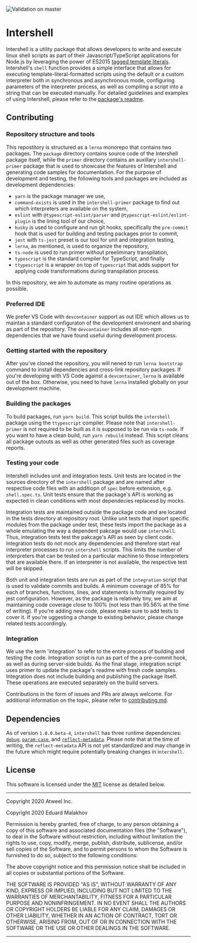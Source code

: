 ![Validation on master](https://github.com/atweel/intershell/workflows/Integrate%20master%20branch/badge.svg?branch=master&event=push)

# Intershell

Intershell is a utility package that allows developers to write and execute linux shell scripts as part of their Javascript/TypeScript applications for Node.js by leveraging the power of ES2015 [tagged template literals](https://developer.mozilla.org/en-US/docs/Web/JavaScript/Reference/Template_literals). Intershell's `shell` function provides a simple interface that allows for executing template-literal-formatted scripts using the default or a custom interpreter both in synchronous and asynchronous mode, configuring parameters of the interpreter process, as well as compiling a script into a string that can be executed manually. For detailed guidelines and examples of using Intershell, please refer to the [package's readme](package/readme.md).

## Contributing

### Repository structure and tools

This repostitory is structured as a `lerna` monorepo that contains two packages. The `package` directory contains source code of the Intershell package itself, while the `primer` directory contains an auxillary `intershell-primer` package that is used to showcase the features of Intershell and generating code samples for documentation. For the purpose of development and testing, the following tools and packages are included as development dependencies:
- `yarn` is the package manager we use,
- `command-exists` is used in the `intershell-primer` package to find out which interpreters are available on the system,
- `eslint` with `@typescript-eslint/parser` and `@typescript-eslint/eslint-plugin` is the lining tool of our choice,
- `husky` is used to configure and run git hooks, specifically the `pre-commit` hook that is used for building and testing packages prior to commit,
- `jest` with `ts-jest` preset is our tool for unit and integration testing,
- `lerna`, as mentioned, is used to organize the repository,
- `ts-node` is used to run primer without preeliminary transpilation,
- `typescript` is the standard compiler for TypeScript, and finally
- `ttypescript` is a wrapper on top of `typescript` that adds support for applying code transformations during transpilation process.

In this repository, we aim to automate as many routine operations as possible.

### Preferred IDE

We prefer VS Code with `devcontainer` support as out IDE which allows us to maintan a standard configuraton of the development environent and sharing as part of the repository. The `devcontainer` includes all non-npm dependencies that we have found useful during development process.

### Getting started with the repository

After you've cloned the repository, you will nened to run `lerna bootstrap` command to install dependencies and cross-link repository packages. 
If you're developing with VS Code against a `devcontainer`, `lerna` is available out of the box. Otherwise, you need to have `lerna` installed globally on your development machine.

### Building the packages

To build packages, run `yarn build`. This script builds the `intershell` package using the `ttypescript` compiler. Please note that `intershell-primer` is not required to be built as it is supposed to be run via `ts-node`. If you want to have a clean build, run `yarn rebuild` instead. This script cleans all package outouts as well as other generated files such as coverage reports.

### Testing your code

Intershell includes unit and integration tests. Unit tests are located in the sources directory of the `intershell` package and are named after respective code files with an additiopn of `spec` before extension, e.g. `shell.spec.ts`. Unit tests ensure that the package's API is working as expected in clean conditions with most dependecies replacesd by mocks.

Integration tests are maintained outside the package code and are located in the tests directory at repository root. Unlike unit tests that import specific modules from the package under test, these tests import the package as a whole emulating the way a dependent pakcage would use `intershell`. Thus, integration tests test the pakcage's API as seen by client code. Integration tests do not mock any dependencies and therefore start real interpreter processes to run `intershell` scripts. This limits the number of interpreters that can be tested on a particular machine to those interpreters that are available there. If an interpreter is not available, the respective test will be skipped.

Both unit and integration tests are run as part of the `integration` script that is used to validate commits and builds. A minimum coverage of 85% for each of branches, functions, lines, and statements is formally required by jest configuration. However, as the package is relatively tiny, we aim at maintaining code coverage close to 100% (not less than 95.56% at the time of writing). If you're adding new code, please make sure to add tests to cover it. If you're uggesting a change to existing behavior, please change related tests accordingly.

### Integration

We use the term 'integration' to refer to the entire process of building and testing the code. Integration script is run as part of the a pre-commit hook, as well as during server-side builds. As the final stage, integration script uses primer to update the package's readme with fresh code samples. Integration does not include building and publishing the package itself. These operations are executed separately on the build servers.

Contributions in the form of issues and PRs are always welcome. For additional information on the topic, please refer to [contributing.md](contributing.md).

## Dependencies

As of version `1.0.0.beta-4`, `intershell` has three runtime dependencies: [`debug`](https://www.npmjs.com/package/debug), [`param-case`](https://www.npmjs.com/package/param-case), and [`reflect-metadata`](https://www.npmjs.com/package/reflect-metadata). Please note that at the time of writing, the `reflect-metadata` API is not yet standardized and may change in the future which might require potentially breaking changes in i`ntershell`.

## License

This software is licensed under the [MIT](https://opensource.org/licenses/MIT) license as detailed below.

---

Copyright 2020 Atweel Inc.

Copyright 2020 Eduard Malakhov

Permission is hereby granted, free of charge, to any person obtaining a copy of this software and associated documentation files (the "Software"), to deal in the Software without restriction, including without limitation the rights to use, copy, modify, merge, publish, distribute, sublicense, and/or sell copies of the Software, and to permit persons to whom the Software is furnished to do so, subject to the following conditions:

The above copyright notice and this permission notice shall be included in all copies or substantial portions of the Software.

THE SOFTWARE IS PROVIDED "AS IS", WITHOUT WARRANTY OF ANY KIND, EXPRESS OR IMPLIED, INCLUDING BUT NOT LIMITED TO THE WARRANTIES OF MERCHANTABILITY, FITNESS FOR A PARTICULAR PURPOSE AND NONINFRINGEMENT. IN NO EVENT SHALL THE AUTHORS OR COPYRIGHT HOLDERS BE LIABLE FOR ANY CLAIM, DAMAGES OR OTHER LIABILITY, WHETHER IN AN ACTION OF CONTRACT, TORT OR OTHERWISE, ARISING FROM, OUT OF OR IN CONNECTION WITH THE SOFTWARE OR THE USE OR OTHER DEALINGS IN THE SOFTWARE.

---